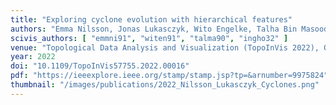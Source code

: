 ```yaml
---
title: "Exploring cyclone evolution with hierarchical features"
authors: "Emma Nilsson, Jonas Lukasczyk, Wito Engelke, Talha Bin Masood, Gunilla Svensson, Rodrigo Caballero, Christoph Garth, Ingrid Hotz"
scivis_authors: [ "emmni91", "witen91", "talma90", "ingho32" ]
venue: "Topological Data Analysis and Visualization (TopoInVis 2022), Oklahoma City, USA, pages 92-102"
year: 2022
doi: "10.1109/TopoInVis57755.2022.00016"
pdf: "https://ieeexplore.ieee.org/stamp/stamp.jsp?tp=&arnumber=9975824"
thumbnail: "/images/publications/2022_Nilsson_Lukasczyk_Cyclones.png"
---
```

